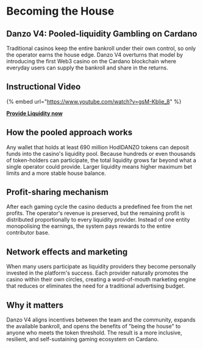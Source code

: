 # Becoming the House

## Danzo V4: Pooled-liquidity Gambling on Cardano

Traditional casinos keep the entire bankroll under their own control, so only the operator earns the house edge. Danzo V4 overturns that model by introducing the first Web3 casino on the Cardano blockchain where everyday users can supply the bankroll and share in the returns.

## Instructional Video

{% embed url="https://www.youtube.com/watch?v=gsM-Kblie_8" %}

**[Provide Liquidity now](https://danzo.gg/#/liquidity)**

## How the pooled approach works

Any wallet that holds at least 690 million HodlDANZO tokens can deposit funds into the casino's liquidity pool. Because hundreds or even thousands of token-holders can participate, the total liquidity grows far beyond what a single operator could provide. Larger liquidity means higher maximum bet limits and a more stable house balance.

## Profit-sharing mechanism

After each gaming cycle the casino deducts a predefined fee from the net profits. The operator's revenue is preserved, but the remaining profit is distributed proportionally to every liquidity provider. Instead of one entity monopolising the earnings, the system pays rewards to the entire contributor base.

## Network effects and marketing

When many users participate as liquidity providers they become personally invested in the platform's success. Each provider naturally promotes the casino within their own circles, creating a word-of-mouth marketing engine that reduces or eliminates the need for a traditional advertising budget.

## Why it matters

Danzo V4 aligns incentives between the team and the community, expands the available bankroll, and opens the benefits of "being the house" to anyone who meets the token threshold. The result is a more inclusive, resilient, and self-sustaining gaming ecosystem on Cardano.

